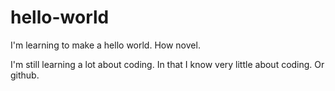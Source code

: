 # hello-world
I'm learning to make a hello world. How novel. 

I'm still learning a lot about coding. In that I know very little about coding. Or github. 
